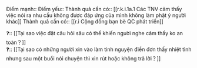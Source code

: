 

Điểm mạnh::
Điểm yếu::
Thành quả cần có:: [[r.k.i.1a.1 Các TNV cảm thấy việc nói ra nhu cầu không được đáp ứng của mình không làm phật ý người khác]]
Thành quả cần có:: [[r.i Cộng đồng bạn bè QC phát triển]]

❓:: [[Tại sao việc đặt câu hỏi sâu có thể khiến người nghe cảm thấy ko an toàn？]]  
❓:: [[Tại sao có những người xin vào làm tình nguyện điền đơn thấy nhiệt tình nhưng sau một buổi nói chuyện thì xin rút hoặc không trả lời？]]  
